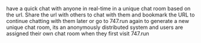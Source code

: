 have a quick chat with anyone in real-time in a unique chat room based on the url. Share the url with others to chat with them and bookmark the URL to continue chatting with them later or go to 747.run again to generate a new unique chat room, its an anonymously distributed system and users are assigned their own chat room when they first visit 747.run
